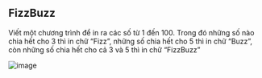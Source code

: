 ## FizzBuzz
Viết một chương trình để in ra các số từ 1 đến 100. Trong đó những số nào chia hết cho 3  thì in chữ “Fizz”, những số chia hết cho 5 thì in chữ “Buzz”, còn những số chia hết cho cả 3 và 5 thì in chữ “FizzBuzz”

![image](https://user-images.githubusercontent.com/70504465/117994136-8093b080-b36a-11eb-8945-83b7cbb1c43c.png)